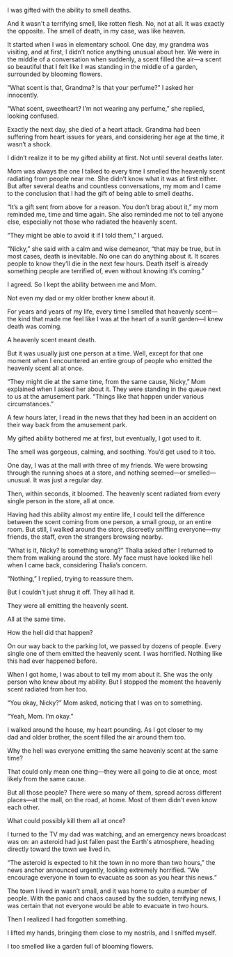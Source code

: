 I was gifted with the ability to smell deaths.

And it wasn't a terrifying smell, like rotten flesh. No, not at all. It was exactly the opposite. The smell of death, in my case, was like heaven.

It started when I was in elementary school. One day, my grandma was visiting, and at first, I didn’t notice anything unusual about her. We were in the middle of a conversation when suddenly, a scent filled the air—a scent so beautiful that I felt like I was standing in the middle of a garden, surrounded by blooming flowers.

“What scent is that, Grandma? Is that your perfume?” I asked her innocently.

“What scent, sweetheart? I’m not wearing any perfume,” she replied, looking confused.

Exactly the next day, she died of a heart attack. Grandma had been suffering from heart issues for years, and considering her age at the time, it wasn’t a shock.

I didn’t realize it to be my gifted ability at first. Not until several deaths later.

Mom was always the one I talked to every time I smelled the heavenly scent radiating from people near me. She didn’t know what it was at first either. But after several deaths and countless conversations, my mom and I came to the conclusion that I had the gift of being able to smell deaths.

“It’s a gift sent from above for a reason. You don’t brag about it,” my mom reminded me, time and time again. She also reminded me not to tell anyone else, especially not those who radiated the heavenly scent.

“They might be able to avoid it if I told them,” I argued.

“Nicky,” she said with a calm and wise demeanor, “that may be true, but in most cases, death is inevitable. No one can do anything about it. It scares people to know they’ll die in the next few hours. Death itself is already something people are terrified of, even without knowing it’s coming.”

I agreed. So I kept the ability between me and Mom.

Not even my dad or my older brother knew about it.

For years and years of my life, every time I smelled that heavenly scent—the kind that made me feel like I was at the heart of a sunlit garden—I knew death was coming.

A heavenly scent meant death.

But it was usually just one person at a time. Well, except for that one moment when I encountered an entire group of people who emitted the heavenly scent all at once.

“They might die at the same time, from the same cause, Nicky,” Mom explained when I asked her about it. They were standing in the queue next to us at the amusement park. “Things like that happen under various circumstances.”

A few hours later, I read in the news that they had been in an accident on their way back from the amusement park.

My gifted ability bothered me at first, but eventually, I got used to it.

The smell was gorgeous, calming, and soothing. You’d get used to it too.

One day, I was at the mall with three of my friends. We were browsing through the running shoes at a store, and nothing seemed—or smelled—unusual. It was just a regular day.

Then, within seconds, it bloomed. The heavenly scent radiated from every single person in the store, all at once.

Having had this ability almost my entire life, I could tell the difference between the scent coming from one person, a small group, or an entire room. But still, I walked around the store, discreetly sniffing everyone—my friends, the staff, even the strangers browsing nearby.

“What is it, Nicky? Is something wrong?” Thalia asked after I returned to them from walking around the store. My face must have looked like hell when I came back, considering Thalia’s concern.

“Nothing,” I replied, trying to reassure them.

But I couldn’t just shrug it off. They all had it.

They were all emitting the heavenly scent.

All at the same time.

How the hell did that happen?

On our way back to the parking lot, we passed by dozens of people. Every single one of them emitted the heavenly scent. I was horrified. Nothing like this had ever happened before.

When I got home, I was about to tell my mom about it. She was the only person who knew about my ability. But I stopped the moment the heavenly scent radiated from her too.

“You okay, Nicky?” Mom asked, noticing that I was on to something.

“Yeah, Mom. I’m okay.”

I walked around the house, my heart pounding. As I got closer to my dad and older brother, the scent filled the air around them too.

Why the hell was everyone emitting the same heavenly scent at the same time?

That could only mean one thing—they were all going to die at once, most likely from the same cause.

But all those people? There were so many of them, spread across different places—at the mall, on the road, at home. Most of them didn’t even know each other.

What could possibly kill them all at once?

I turned to the TV my dad was watching, and an emergency news broadcast was on: an asteroid had just fallen past the Earth's atmosphere, heading directly toward the town we lived in.

“The asteroid is expected to hit the town in no more than two hours,” the news anchor announced urgently, looking extremely horrified. “We encourage everyone in town to evacuate as soon as you hear this news.”

The town I lived in wasn’t small, and it was home to quite a number of people. With the panic and chaos caused by the sudden, terrifying news, I was certain that not everyone would be able to evacuate in two hours.

Then I realized I had forgotten something.

I lifted my hands, bringing them close to my nostrils, and I sniffed myself.

I too smelled like a garden full of blooming flowers.